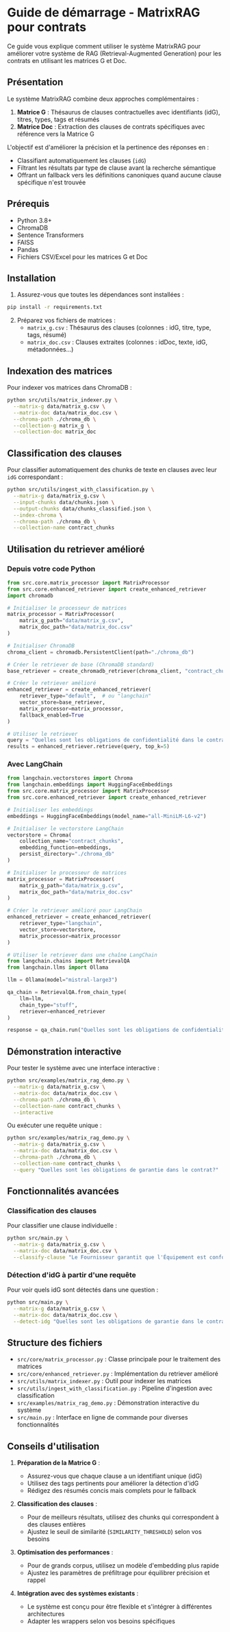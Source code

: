 # Guide de démarrage - MatrixRAG pour contrats

Ce guide vous explique comment utiliser le système MatrixRAG pour améliorer votre système de RAG (Retrieval-Augmented Generation) pour les contrats en utilisant les matrices G et Doc.

## Présentation

Le système MatrixRAG combine deux approches complémentaires :

1. **Matrice G** : Thésaurus de clauses contractuelles avec identifiants (idG), titres, types, tags et résumés
2. **Matrice Doc** : Extraction des clauses de contrats spécifiques avec référence vers la Matrice G

L'objectif est d'améliorer la précision et la pertinence des réponses en :
- Classifiant automatiquement les clauses (`idG`)
- Filtrant les résultats par type de clause avant la recherche sémantique
- Offrant un fallback vers les définitions canoniques quand aucune clause spécifique n'est trouvée

## Prérequis

- Python 3.8+
- ChromaDB
- Sentence Transformers
- FAISS
- Pandas
- Fichiers CSV/Excel pour les matrices G et Doc

## Installation

1. Assurez-vous que toutes les dépendances sont installées :

```bash
pip install -r requirements.txt
```

2. Préparez vos fichiers de matrices :
   - `matrix_g.csv` : Thésaurus des clauses (colonnes : idG, titre, type, tags, résumé)
   - `matrix_doc.csv` : Clauses extraites (colonnes : idDoc, texte, idG, métadonnées...)

## Indexation des matrices

Pour indexer vos matrices dans ChromaDB :

```bash
python src/utils/matrix_indexer.py \
  --matrix-g data/matrix_g.csv \
  --matrix-doc data/matrix_doc.csv \
  --chroma-path ./chroma_db \
  --collection-g matrix_g \
  --collection-doc matrix_doc
```

## Classification des clauses

Pour classifier automatiquement des chunks de texte en clauses avec leur `idG` correspondant :

```bash
python src/utils/ingest_with_classification.py \
  --matrix-g data/matrix_g.csv \
  --input-chunks data/chunks.json \
  --output-chunks data/chunks_classified.json \
  --index-chroma \
  --chroma-path ./chroma_db \
  --collection-name contract_chunks
```

## Utilisation du retriever amélioré

### Depuis votre code Python

```python
from src.core.matrix_processor import MatrixProcessor
from src.core.enhanced_retriever import create_enhanced_retriever
import chromadb

# Initialiser le processeur de matrices
matrix_processor = MatrixProcessor(
    matrix_g_path="data/matrix_g.csv",
    matrix_doc_path="data/matrix_doc.csv"
)

# Initialiser ChromaDB
chroma_client = chromadb.PersistentClient(path="./chroma_db")

# Créer le retriever de base (ChromaDB standard)
base_retriever = create_chromadb_retriever(chroma_client, "contract_chunks")

# Créer le retriever amélioré
enhanced_retriever = create_enhanced_retriever(
    retriever_type="default",  # ou "langchain"
    vector_store=base_retriever,
    matrix_processor=matrix_processor,
    fallback_enabled=True
)

# Utiliser le retriever
query = "Quelles sont les obligations de confidentialité dans le contrat?"
results = enhanced_retriever.retrieve(query, top_k=5)
```

### Avec LangChain

```python
from langchain.vectorstores import Chroma
from langchain.embeddings import HuggingFaceEmbeddings
from src.core.matrix_processor import MatrixProcessor
from src.core.enhanced_retriever import create_enhanced_retriever

# Initialiser les embeddings
embeddings = HuggingFaceEmbeddings(model_name="all-MiniLM-L6-v2")

# Initialiser le vectorstore LangChain
vectorstore = Chroma(
    collection_name="contract_chunks",
    embedding_function=embeddings,
    persist_directory="./chroma_db"
)

# Initialiser le processeur de matrices
matrix_processor = MatrixProcessor(
    matrix_g_path="data/matrix_g.csv",
    matrix_doc_path="data/matrix_doc.csv"
)

# Créer le retriever amélioré pour LangChain
enhanced_retriever = create_enhanced_retriever(
    retriever_type="langchain",
    vector_store=vectorstore,
    matrix_processor=matrix_processor
)

# Utiliser le retriever dans une chaîne LangChain
from langchain.chains import RetrievalQA
from langchain.llms import Ollama

llm = Ollama(model="mistral-large3")

qa_chain = RetrievalQA.from_chain_type(
    llm=llm,
    chain_type="stuff",
    retriever=enhanced_retriever
)

response = qa_chain.run("Quelles sont les obligations de confidentialité dans le contrat?")
```

## Démonstration interactive

Pour tester le système avec une interface interactive :

```bash
python src/examples/matrix_rag_demo.py \
  --matrix-g data/matrix_g.csv \
  --matrix-doc data/matrix_doc.csv \
  --chroma-path ./chroma_db \
  --collection-name contract_chunks \
  --interactive
```

Ou exécuter une requête unique :

```bash
python src/examples/matrix_rag_demo.py \
  --matrix-g data/matrix_g.csv \
  --matrix-doc data/matrix_doc.csv \
  --chroma-path ./chroma_db \
  --collection-name contract_chunks \
  --query "Quelles sont les obligations de garantie dans le contrat?"
```

## Fonctionnalités avancées

### Classification des clauses

Pour classifier une clause individuelle :

```bash
python src/main.py \
  --matrix-g data/matrix_g.csv \
  --matrix-doc data/matrix_doc.csv \
  --classify-clause "Le Fournisseur garantit que l'Équipement est conforme aux spécifications techniques..."
```

### Détection d'idG à partir d'une requête

Pour voir quels idG sont détectés dans une question :

```bash
python src/main.py \
  --matrix-g data/matrix_g.csv \
  --matrix-doc data/matrix_doc.csv \
  --detect-idg "Quelles sont les obligations de garantie dans le contrat?"
```

## Structure des fichiers

- `src/core/matrix_processor.py` : Classe principale pour le traitement des matrices
- `src/core/enhanced_retriever.py` : Implémentation du retriever amélioré
- `src/utils/matrix_indexer.py` : Outil pour indexer les matrices
- `src/utils/ingest_with_classification.py` : Pipeline d'ingestion avec classification
- `src/examples/matrix_rag_demo.py` : Démonstration interactive du système
- `src/main.py` : Interface en ligne de commande pour diverses fonctionnalités

## Conseils d'utilisation

1. **Préparation de la Matrice G** :
   - Assurez-vous que chaque clause a un identifiant unique (idG)
   - Utilisez des tags pertinents pour améliorer la détection d'idG
   - Rédigez des résumés concis mais complets pour le fallback

2. **Classification des clauses** :
   - Pour de meilleurs résultats, utilisez des chunks qui correspondent à des clauses entières
   - Ajustez le seuil de similarité (`SIMILARITY_THRESHOLD`) selon vos besoins

3. **Optimisation des performances** :
   - Pour de grands corpus, utilisez un modèle d'embedding plus rapide
   - Ajustez les paramètres de préfiltrage pour équilibrer précision et rappel

4. **Intégration avec des systèmes existants** :
   - Le système est conçu pour être flexible et s'intégrer à différentes architectures
   - Adapter les wrappers selon vos besoins spécifiques 